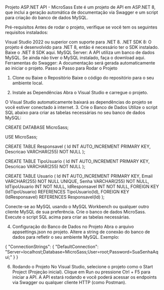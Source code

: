 Projeto ASP.NET API - MicroSass
Este é um projeto de API em ASP.NET 8, que inclui a geração automática de documentação via Swagger e um script para criação do banco de dados MySQL.

Pré-requisitos
Antes de rodar o projeto, verifique se você tem os seguintes requisitos instalados:

Visual Studio 2022 ou superior com suporte para .NET 8.
.NET SDK 8: O projeto é desenvolvido para .NET 8, então é necessário ter o SDK instalado. Baixe o .NET 8 SDK aqui.
MySQL Server: A API utiliza um banco de dados MySQL. Se ainda não tiver o MySQL instalado, faça o download aqui.
Ferramentas do Swagger: A documentação será gerada automaticamente ao iniciar o projeto.
Passo a Passo para Rodar o Projeto
1. Clone ou Baixe o Repositório
Baixe o código do repositório para o seu ambiente local.

2. Instale as Dependências
Abra o Visual Studio e carregue o projeto.

O Visual Studio automaticamente baixará as dependências do projeto se você estiver conectado à internet.
3. Crie o Banco de Dados
Utilize o script SQL abaixo para criar as tabelas necessárias no seu banco de dados MySQL:

CREATE DATABASE MicroSass;

USE MicroSass;

CREATE TABLE Responsavel (
    Id INT AUTO_INCREMENT PRIMARY KEY,
    Descricao VARCHAR(255) NOT NULL
);

CREATE TABLE TipoUsuario (
    Id INT AUTO_INCREMENT PRIMARY KEY,
    Descricao VARCHAR(255) NOT NULL
);

CREATE TABLE Usuario (
    Id INT AUTO_INCREMENT PRIMARY KEY,
    Email VARCHAR(255) NOT NULL UNIQUE,
    Senha VARCHAR(255) NOT NULL,
    IdTipoUsuario INT NOT NULL,
    IdResponsavel INT NOT NULL,
    FOREIGN KEY (IdTipoUsuario) REFERENCES TipoUsuario(Id),
    FOREIGN KEY (IdResponsavel) REFERENCES Responsavel(Id)
);

Conecte-se ao MySQL usando o MySQL Workbench ou qualquer outro cliente MySQL de sua preferência.
Crie o banco de dados MicroSass.
Execute o script SQL acima para criar as tabelas necessárias.

4. Configuração do Banco de Dados no Projeto
Abra o arquivo appsettings.json no projeto.
Altere a string de conexão do banco de dados para refletir o seu ambiente MySQL. Exemplo:

{
  "ConnectionStrings": {
    "DefaultConnection": "Server=localhost;Database=MicroSass;User=root;Password=SuaSenhaAqui;"
  }
}

6. Rodando o Projeto
No Visual Studio, selecione o projeto como o Start Project (Projeção inicial).
Clique em Run ou pressione Ctrl + F5 para iniciar a API.
A API estará rodando e você poderá acessar os endpoints via Swagger ou qualquer cliente HTTP (como Postman).

